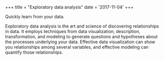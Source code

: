 +++
title = "Exploratory data analysis"
date = '2017-11-04'
+++

Quickly learn from your data.

<!--more-->

Exploratory data analysis is the art and science of discovering relationships in data. It employs techniques from data visualization, description, transformation, and modeling to generate questions and hypotheses about the processes underlying your data. Effective data visualization can show you relationships among several variables, and effective modeling can quantify those relationships. 

